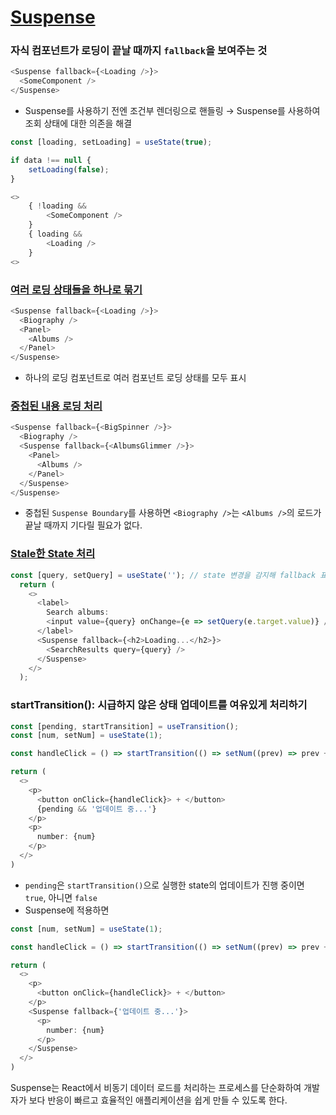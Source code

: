 # [Suspense](https://react.dev/reference/react/Suspense)

### 자식 컴포넌트가 로딩이 끝날 때까지 `fallback`을 보여주는 것

```javascript
<Suspense fallback={<Loading />}>
  <SomeComponent />
</Suspense>
```
- Suspense를 사용하기 전엔 조건부 렌더링으로 핸들링 → Suspense를 사용하여 조회 상태에 대한 의존을 해결
```javascript
const [loading, setLoading] = useState(true);

if data !== null {
    setLoading(false); 
} 

<>
    { !loading && 
        <SomeComponent />
    }
    { loading && 
        <Loading />
    }
<>
```

### [여러 로딩 상태들을 하나로 묶기](https://react.dev/reference/react/Suspense#revealing-content-together-at-once)
```javascript
<Suspense fallback={<Loading />}>
  <Biography />
  <Panel>
    <Albums />
  </Panel>
</Suspense>
```
- 하나의 로딩 컴포넌트로 여러 컴포넌트 로딩 상태를 모두 표시

### [중첩된 내용 로딩 처리](https://react.dev/reference/react/Suspense#revealing-nested-content-as-it-loads)
```javascript
<Suspense fallback={<BigSpinner />}>
  <Biography />
  <Suspense fallback={<AlbumsGlimmer />}>
    <Panel>
      <Albums />
    </Panel>
  </Suspense>
</Suspense>
```
- 중첩된 `Suspense Boundary`를 사용하면 `<Biography />`는 `<Albums />`의 로드가 끝날 때까지 기다릴 필요가 없다.

### [Stale한 State 처리](https://react.dev/reference/react/Suspense#showing-stale-content-while-fresh-content-is-loading)
```javascript
const [query, setQuery] = useState(''); // state 변경을 감지해 fallback 표시
  return (
    <>
      <label>
        Search albums:
        <input value={query} onChange={e => setQuery(e.target.value)} />
      </label>
      <Suspense fallback={<h2>Loading...</h2>}>
        <SearchResults query={query} />
      </Suspense>
    </>
  );
```
### startTransition(): 시급하지 않은 상태 업데이트를 여유있게 처리하기
```javascript
const [pending, startTransition] = useTransition();
const [num, setNum] = useState(1);

const handleClick = () => startTransition(() => setNum((prev) => prev + 1))

return (
  <>
    <p>
      <button onClick={handleClick}> + </button>
      {pending && '업데이트 중...'}
    </p>
    <p>
      number: {num}
    </p>
  </>
)
```
- `pending`은 `startTransition()`으로 실행한 state의 업데이트가 진행 중이면 `true`, 아니면 `false`
- Suspense에 적용하면
```javascript
const [num, setNum] = useState(1);

const handleClick = () => startTransition(() => setNum((prev) => prev + 1))

return (
  <>
    <p>
      <button onClick={handleClick}> + </button>
    </p>
    <Suspense fallback={'업데이트 중...'}>
      <p>
        number: {num}
      </p>
    </Suspense>
  </>
)
```
Suspense는 React에서 비동기 데이터 로드를 처리하는 프로세스를 단순화하여 개발자가 보다 반응이 빠르고 효율적인 애플리케이션을 쉽게 만들 수 있도록 한다.
